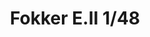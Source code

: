 ---
title: "Fokker E.II 1/48"
price: 1750 
desc: "WEEKEND EDITION, Fokker E.II 1/48, razmera: 1/48"
img_path: "/assets/img/8451.jpg"
brand: EDUARD
available: false
special_offer: false
new: false
soon: false
cat: "Plasticne-Makete"
subcat: "PM-EDUARD"
subsubcat: ""
sifra: "8451"
---